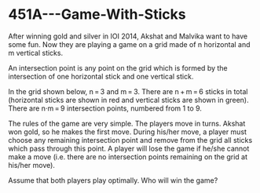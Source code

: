 # 451A---Game-With-Sticks

After winning gold and silver in IOI 2014, Akshat and Malvika want to have some fun. Now they are playing a game on a grid made of n horizontal and m vertical sticks.

An intersection point is any point on the grid which is formed by the intersection of one horizontal stick and one vertical stick.

In the grid shown below, n = 3 and m = 3. There are n + m = 6 sticks in total (horizontal sticks are shown in red and vertical sticks are shown in green). There are n·m = 9 intersection points, numbered from 1 to 9.



The rules of the game are very simple. The players move in turns. Akshat won gold, so he makes the first move. During his/her move, a player must choose any remaining intersection point and remove from the grid all sticks which pass through this point. A player will lose the game if he/she cannot make a move (i.e. there are no intersection points remaining on the grid at his/her move).

Assume that both players play optimally. Who will win the game?
